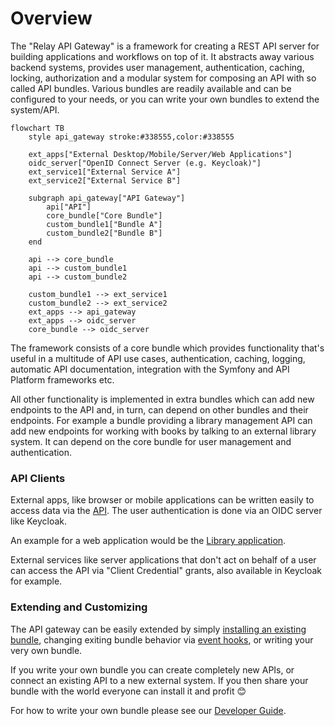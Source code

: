 # Overview

The "Relay API Gateway" is a framework for creating a REST API server for
building applications and workflows on top of it. It abstracts away various
backend systems, provides user management, authentication, caching, locking,
authorization and a modular system for composing an API with so called API
bundles. Various bundles are readily available and can be configured to your
needs, or you can write your own bundles to extend the system/API.

```mermaid
flowchart TB
    style api_gateway stroke:#338555,color:#338555

    ext_apps["External Desktop/Mobile/Server/Web Applications"]
    oidc_server["OpenID Connect Server (e.g. Keycloak)"]
    ext_service1["External Service A"]
    ext_service2["External Service B"]

    subgraph api_gateway["API Gateway"]
        api["API"]
        core_bundle["Core Bundle"]
        custom_bundle1["Bundle A"]
        custom_bundle2["Bundle B"]
    end

    api --> core_bundle
    api --> custom_bundle1
    api --> custom_bundle2

    custom_bundle1 --> ext_service1
    custom_bundle2 --> ext_service2
    ext_apps --> api_gateway
    ext_apps --> oidc_server
    core_bundle --> oidc_server
```

The framework consists of a core bundle which provides functionality that's
useful in a multitude of API use cases, authentication, caching, logging,
automatic API documentation, integration with the Symfony and API Platform
frameworks etc.

All other functionality is implemented in extra bundles which can add new
endpoints to the API and, in turn, can depend on other bundles and their
endpoints. For example a bundle providing a library management API can add new
endpoints for working with books by talking to an external library system. It
can depend on the core bundle for user management and authentication.

### API Clients

External apps, like browser or mobile applications can be written easily to
access data via the [API](#api). The user authentication is done via an OIDC
server like Keycloak.

An example for a web application would be the [Library
application](https://dbp-demo.tugraz.at/apps/sublibrary).

External services like server applications that don't act on behalf of a user
can access the API via "Client Credential" grants, also available in Keycloak
for example.

### Extending and Customizing

The API gateway can be easily extended by simply [installing an existing
bundle](./admin/extending_with_bundles.md), changing exiting bundle behavior via
[event hooks](./dev/hooks.md), or writing your very own bundle.

If you write your own bundle you can create completely new APIs, or connect an
existing API to a new external system. If you then share your bundle with the
world everyone can install it and profit 😊

For how to write your own bundle please see our [Developer Guide](./dev).
